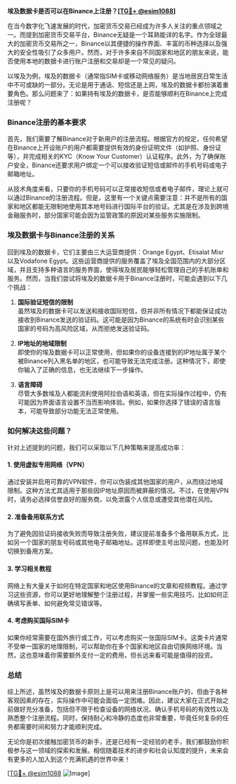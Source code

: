 **埃及数据卡是否可以在Binance上注册？[[TG💪+ @esim1088](https://t.me/s/esim1088)]**

在当今数字化飞速发展的时代，加密货币交易已经成为许多人关注的重点领域之一。而提到加密货币交易平台，Binance无疑是一个耳熟能详的名字。作为全球最大的加密货币交易所之一，Binance以其便捷的操作界面、丰富的币种选择以及强大的安全性吸引了众多用户。然而，对于许多来自不同国家和地区的朋友来说，能否使用本地的数据卡进行账户注册和交易却是一个常见的疑问。

以埃及为例，埃及的数据卡（通常指SIM卡或移动网络服务）是当地居民日常生活中不可或缺的一部分。无论是用于通话、短信还是上网，埃及的数据卡都扮演着重要角色。那么问题来了：如果持有埃及的数据卡，是否能够顺利在Binance上完成注册呢？

### Binance注册的基本要求

首先，我们需要了解Binance对于新用户的注册流程。根据官方的规定，任何希望在Binance上开设账户的用户都需要提供有效的身份证明文件（如护照、身份证等），并完成相关的KYC（Know Your Customer）认证程序。此外，为了确保账户安全，Binance还要求用户绑定一个可以接收验证短信或邮件的手机号码或电子邮箱地址。

从技术角度来看，只要你的手机号码可以正常接收短信或者电子邮件，理论上就可以通过Binance的注册流程。但是，这里有一个关键点需要注意：并不是所有的国家和地区都能无限制地使用其本地号码进行国际平台的验证。尤其是在涉及到跨境金融服务时，部分国家可能会因为监管政策的原因对某些服务实施限制。

### 埃及数据卡与Binance注册的关系

回到埃及的数据卡，它们主要由三大运营商提供：Orange Egypt、Etisalat Misr以及Vodafone Egypt。这些运营商提供的服务覆盖了埃及全国范围内的大部分区域，并且支持多种语言的服务界面，使得埃及居民能够轻松管理自己的手机账单和服务。然而，当我们尝试将埃及的数据卡用于Binance注册时，可能会遇到以下几个挑战：

1. **国际验证短信的限制**  
   虽然埃及的数据卡可以发送和接收国际短信，但并非所有情况下都能保证成功接收到Binance发送的验证码。这可能是因为Binance的系统有时会识别某些国家的号码为高风险区域，从而拒绝发送验证码。

2. **IP地址的地域限制**  
   即使你的埃及数据卡可以正常使用，但如果你的设备连接到的IP地址属于某个被Binance列入黑名单的地区，也可能导致无法完成注册。这种情况下，即使你输入了正确的信息，也无法继续下一步操作。

3. **语言障碍**  
   尽管大多数埃及人都能流利使用阿拉伯语和英语，但在实际操作过程中，仍有可能因为界面语言设置不当而影响体验。例如，如果你选择了错误的语言版本，可能导致部分功能无法正常使用。

### 如何解决这些问题？

针对上述提到的问题，我们可以采取以下几种策略来提高成功率：

#### 1. 使用虚拟专用网络（VPN）
通过安装并启用可靠的VPN软件，你可以伪装成其他国家的用户，从而绕过地域限制。这种方法尤其适用于那些因IP地址原因而被屏蔽的情况。不过，在使用VPN时，请务必选择信誉良好的服务商，以免泄露个人信息或遭受其他潜在风险。

#### 2. 准备备用联系方式
为了避免因验证码接收失败而导致注册失败，建议提前准备多个备用联系方式，比如另一个国家的朋友号码或其他电子邮箱地址。这样即使主号出现问题，也能及时切换到备用方案。

#### 3. 学习相关教程
网络上有大量关于如何在特定国家和地区使用Binance的文章和视频教程。通过学习这些资源，你可以更好地理解整个注册过程，并掌握一些实用技巧，比如如何正确填写表单、如何避免常见错误等。

#### 4. 考虑购买国际SIM卡
如果你经常需要在国外旅行或工作，可以考虑购买一张国际SIM卡。这类卡片通常不受单一国家的地理限制，可以帮助你在多个国家和地区自由切换网络环境。当然，这也意味着你需要额外支付一定的费用，但长远来看可能是值得的投资。

### 总结

综上所述，虽然埃及的数据卡原则上是可以用来注册Binance账户的，但由于各种客观因素的存在，实际操作中可能会面临一定困难。因此，建议大家在正式开始之前做好充分准备，包括但不限于检查设备的网络状况、确认手机号码的有效性以及熟悉整个注册流程。同时，保持耐心和冷静的态度也非常重要，毕竟任何复杂的任务都需要时间和努力才能顺利完成。

无论你是初次接触加密货币的新手，还是已经有一定经验的老手，我们都鼓励你积极参与这一领域的探索和发展。相信随着技术的进步和社会认知度的提升，未来会有更多的人加入到这个充满机遇的世界中来！

[[TG💪+ @esim1088](https://t.me/s/esim1088) ![Image](https://i.postimg.cc/4NQfJmqS/Snipaste-2025-05-13-00-14-12.png)]
